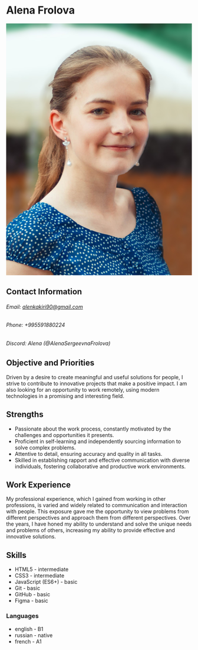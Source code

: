# Alena Frolova

![photo](/images/photo.jpg)

## Contact Information

###### Email: alenkakiri90@gmail.com
###### Phone: +995591880224
###### Discord: Alena (@AlenaSergeevnaFrolova)

## Objective and Priorities

Driven by a desire to create meaningful and useful solutions for people, I strive to contribute to innovative projects that make a positive impact. I am also looking for an opportunity to work remotely, using modern technologies in a promising and interesting field.

## Strengths

* Passionate about the work process, constantly motivated by the challenges and opportunities it presents.
* Proficient in self-learning and independently sourcing information to solve complex problems.
* Attentive to detail, ensuring accuracy and quality in all tasks.
* Skilled in establishing rapport and effective communication with diverse individuals, fostering collaborative and productive work environments.

## Work Experience

My professional experience, which I gained from working in other professions, is varied and widely related to communication and interaction with people. This exposure gave me the opportunity to view problems from different perspectives and approach them from different perspectives. Over the years, I have honed my ability to understand and solve the unique needs and problems of others, increasing my ability to provide effective and innovative solutions.

## Skills

* HTML5 - intermediate
* CSS3 - intermediate
* JavaScript (ES6+) - basic
* Git - basic
* GitHub - basic
* Figma - basic

### Languages

* english - B1
* russian - native
* french - A1

